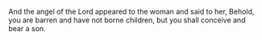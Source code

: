 And the angel of the Lord appeared to the woman and said to her, Behold, you are barren and have not borne children, but you shall conceive and bear a son.
